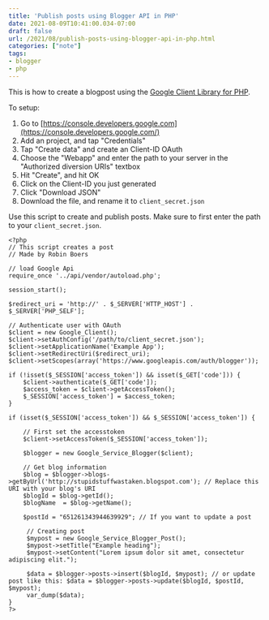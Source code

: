 ```yaml
---
title: 'Publish posts using Blogger API in PHP'
date: 2021-08-09T10:41:00.034-07:00
draft: false
url: /2021/08/publish-posts-using-blogger-api-in-php.html
categories: ["note"]
tags: 
- blogger
- php
---
```


This is how to create a blogpost using the [Google Client Library for PHP](https://github.com/googleapis/google-api-php-client).

To setup:

1.  Go to [https://console.developers.google.com](https://console.developers.google.com/)
2.  Add an project, and tap "Credentials"
3.  Tap "Create data" and create an Client-ID OAuth
4.  Choose the "Webapp" and enter the path to your server in the "Authorized diversion URIs" textbox
5.  Hit "Create", and hit OK
6.  Click on the Client-ID you just generated
7.  Click "Download JSON"
8.  Download the file, and rename it to `client_secret.json`

Use this script to create and publish posts. Make sure to first enter the path to your `client_secret.json`.

```
<?php  
// This script creates a post  
// Made by Robin Boers  
  
// load Google Api  
require_once '../api/vendor/autoload.php';  
  
session_start();  
  
$redirect_uri = 'http://' . $_SERVER['HTTP_HOST'] . $_SERVER['PHP_SELF'];  
  
// Authenticate user with OAuth   
$client = new Google_Client();  
$client->setAuthConfig('/path/to/client_secret.json');  
$client->setApplicationName('Example App');  
$client->setRedirectUri($redirect_uri);  
$client->setScopes(array('https://www.googleapis.com/auth/blogger'));   
  
if (!isset($_SESSION['access_token']) && isset($_GET['code'])) {  
    $client->authenticate($_GET['code']);  
    $access_token = $client->getAccessToken();  
    $_SESSION['access_token'] = $access_token;  
}  
  
if (isset($_SESSION['access_token']) && $_SESSION['access_token']) {  
      
    // First set the accesstoken  
    $client->setAccessToken($_SESSION['access_token']);  
  
    $blogger = new Google_Service_Blogger($client);  
  
    // Get blog information  
    $blog = $blogger->blogs->getByUrl('http://stupidstuffwastaken.blogspot.com'); // Replace this URI with your blog's URI  
    $blogId = $blog->getId();  
    $blogName  = $blog->getName();  
  
    $postId = "651261343944639929"; // If you want to update a post  
  
     // Creating post  
     $mypost = new Google_Service_Blogger_Post();  
     $mypost->setTitle("Example heading");  
     $mypost->setContent("Lorem ipsum dolor sit amet, consectetur adipiscing elit.");  
  
     $data = $blogger->posts->insert($blogId, $mypost); // or update post like this: $data = $blogger->posts->update($blogId, $postId, $mypost);  
     var_dump($data);  
}  
?>
```